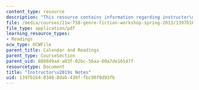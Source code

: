 ```yaml
---
content_type: resource
description: "This resource contains information regarding instructor\u2019s notes."
file: /media/courses/21w-758-genre-fiction-workshop-spring-2013/1397b1b403488dab430ffbc90f0d93fb_MIT21W_758S13_Notes-org.pdf
file_type: application/pdf
learning_resource_types:
- Readings
ocw_type: OCWFile
parent_title: Calendar and Readings
parent_type: CourseSection
parent_uid: 080849a4-a03f-02bc-56aa-00a7de16547f
resourcetype: Document
title: "Instructor\u2019s Notes"
uid: 1397b1b4-0348-8dab-430f-fbc90f0d93fb
---
```

